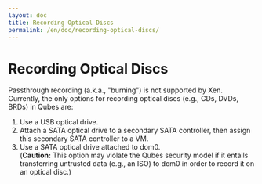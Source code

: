 ```yaml
---
layout: doc
title: Recording Optical Discs
permalink: /en/doc/recording-optical-discs/
---
```


Recording Optical Discs
=======================

Passthrough recording (a.k.a., "burning") is not supported by Xen. Currently,
the only options for recording optical discs (e.g., CDs, DVDs, BRDs) in Qubes
are:

 1. Use a USB optical drive.
 2. Attach a SATA optical drive to a secondary SATA controller, then assign this
    secondary SATA controller to a VM.
 3. Use a SATA optical drive attached to dom0.  
    (**Caution:** This option may violate the Qubes security model if it entails
    transferring untrusted data (e.g., an ISO) to dom0 in order to record it on
    an optical disc.)

